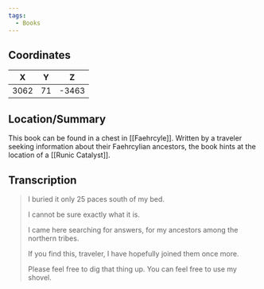 ```yaml
---
tags:
  - Books
---
```


## Coordinates
| **X** | **Y** | **Z** |
| :---: | :---: | :---: |
| 3062  |  71   | -3463 |

## Location/Summary
This book can be found in a chest in [[Faehrcyle]]. Written by a traveler seeking information about their Faehrcylian ancestors, the book hints at the location of a [[Runic Catalyst]].

## Transcription
> I buried it only 25 paces south of my bed.
>
> I cannot be sure exactly what it is.
>
> I came here searching for answers, for my ancestors among the northern tribes.
>
> If you find this, traveler, I have hopefully joined them once more.
>
> Please feel free to dig that thing up. You can feel free to use my shovel.

